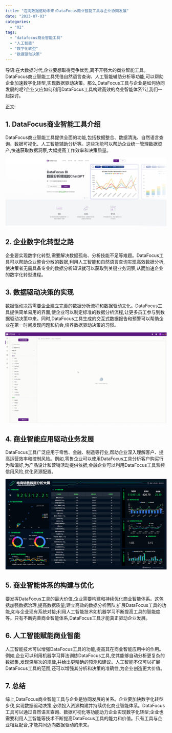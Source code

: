 ```yaml
---
title: "迈向数据驱动未来:DataFocus商业智能工具与企业协同发展"
date: "2023-07-03"
categories: 
  - "02"
tags: 
  - "datafocus商业智能工具"
  - "人工智能"
  - "数字化转型"
  - "数据驱动决策"
---
```


导语:在大数据时代,企业要想取得竞争优势,离不开强大的商业智能工具。DataFocus商业智能工具凭借自然语言查询、人工智能辅助分析等功能,可以帮助企业加速数字化转型,实现数据驱动决策。那么,DataFocus工具与企业是如何协同发展的呢?企业又应如何利用DataFocus工具构建高效的商业智能体系?让我们一起探讨。

正文:

## 1\. DataFocus商业智能工具介绍

DataFocus商业智能工具提供全面的功能,包括数据整合、数据清洗、自然语言查询、数据可视化、人工智能辅助分析等。这些功能可以帮助企业统一管理数据资产,快速获取数据洞察,大幅提高工作效率和决策质量。

![](images/1685086845-%E5%BE%AE%E4%BF%A1%E6%88%AA%E5%9B%BE_20230526103410.png)

## 2\. 企业数字化转型之路

企业要实现数字化转型,需要解决数据孤岛、分析技能不足等难题。DataFocus工具可以帮助企业整合分散的数据,利用人工智能和自然语言查询实现高效数据分析,使决策者无需具备专业的数据分析知识就可以获取到关键业务洞察,从而加速企业的数字化转型进程。

## 3\. 数据驱动决策的实现

数据驱动决策需要企业建立完善的数据分析流程和数据驱动文化。DataFocus工具提供简单易用的界面,使企业可以制定标准的数据分析流程,让更多员工参与到数据驱动决策中来。同时,DataFocus工具生成的交互式数据报告和预警可以帮助企业在第一时间发现问题和机会,培养数据驱动决策的习惯。

![](images/1681437300-%E5%A0%86%E7%A7%AF%E6%9D%A1%E5%BD%A2%E5%9B%BE-00_00_00-00_00_301.gif)

## 4\. 商业智能应用驱动业务发展

DataFocus工具广泛应用于零售、金融、制造等行业,帮助企业深入理解客户、提高运营效率和控制风险。例如,零售企业可以使用DataFocus工具分析客户购买行为和偏好,为产品设计和营销活动提供依据;金融企业可以利用DataFocus工具监控信用风险,优化资源配置。

![](images/1688344566-%E7%94%B5%E5%95%86%E9%94%80%E5%94%AE%E6%95%B0%E6%8D%AE%E5%88%86%E6%9E%90%E5%A4%A7%E5%B1%8F.png)

## 5\. 商业智能体系的构建与优化

要发挥DataFocus工具的最大价值,企业需要构建和持续优化商业智能体系。这包括加强数据治理,提高数据质量;建立高效的数据分析团队;扩展DataFocus工具的功能,如与企业现有系统对接;利用人工智能技术如机器学习不断提高工具的智能度等。只有不断完善商业智能体系,DataFocus工具才能真正驱动企业发展。

## 6\. 人工智能赋能商业智能

人工智能技术可以增强DataFocus工具的功能,提高其在商业智能应用中的作用。例如,企业可以利用机器学习算法训练DataFocus工具,使其能够自动分析更复杂的数据集,发现深层次的规律,并给出更精确的预测和建议。人工智能不仅可以扩展DataFocus工具的范围,还可以增强其分析和决策的准确性,为企业创造更大价值。

## 7\. 总结

综上,DataFocus商业智能工具与企业是协同发展的关系。企业要加快数字化转型步伐,实现数据驱动决策,必须投入资源构建并持续优化商业智能体系。DataFocus工具可以通过自然语言查询、数据可视化等功能助力企业实现数字化转型;企业也需要利用人工智能等技术不断提高DataFocus工具的能力和价值。只有工具与企业相互配合,才能共同迈向数据驱动的未来。

